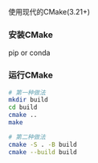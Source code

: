 <!--
 * @Date: 2022-07-09 09:50:31
 * @LastEditors: Juan Jiang
 * @LastEditTime: 2022-07-09 09:56:39
 * @FilePath: \learning-fragments\cmake\common_sense.md
-->

使用现代的CMake(3.21+)


### 安装CMake

pip or conda

### 运行CMake

```bash
# 第一种做法
mkdir build
cd build
cmake ..
make

# 第二种做法
cmake -S . -B build
cmake --build build

```